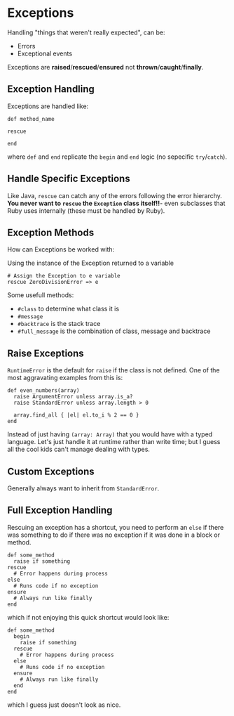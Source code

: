 # Exceptions

Handling "things that weren't really expected", can be:
- Errors
- Exceptional events

Exceptions are **raised**/**rescued**/**ensured** not **thrown**/**caught**/**finally**.

## Exception Handling

Exceptions are handled like:

```
def method_name

rescue

end
```

where `def` and `end` replicate the `begin` and `end` logic (no sepecific `try`/`catch`).

## Handle Specific Exceptions

Like Java, `rescue` can catch any of the errors following the error hierarchy.   **You never want to `rescue` the `Exception` class itself!!**- even subclasses that Ruby uses internally (these must be handled by Ruby).

## Exception Methods

How can Exceptions be worked with:

Using the instance of the Exception returned to a variable

```
# Assign the Exception to e variable
rescue ZeroDivisionError => e
```

Some usefull methods:

- `#class` to determine what class it is 
- `#message` 
- `#backtrace` is the stack trace
- `#full_message` is the combination of class, message and backtrace

## Raise Exceptions

`RuntimeError` is the default for `raise` if the class is not defined.  One of the most aggravating examples from this is:

```
def even_numbers(array)
  raise ArgumentError unless array.is_a?
  raise StandardError unless array.length > 0

  array.find_all { |el| el.to_i % 2 == 0 }
end
```

Instead of just having `(array: Array)` that you would have with a typed language.  Let's just handle it at runtime rather than write time; but I guess all the cool kids can't manage dealing with types.

## Custom Exceptions

Generally always want to inherit from `StandardError`.

## Full Exception Handling

Rescuing an exception has a shortcut, you need to perform an `else` if there was something to do if there was no exception if it was done in a block or method.

```
def some_method
  raise if something
rescue 
  # Error happens during process  
else
  # Runs code if no exception
ensure
  # Always run like finally
end
```

which if not enjoying this quick shortcut would look like:

```
def some_method
  begin 
    raise if something
  rescue 
    # Error happens during process  
  else
    # Runs code if no exception
  ensure
    # Always run like finally
  end
end
```

which I guess just doesn't look as nice.